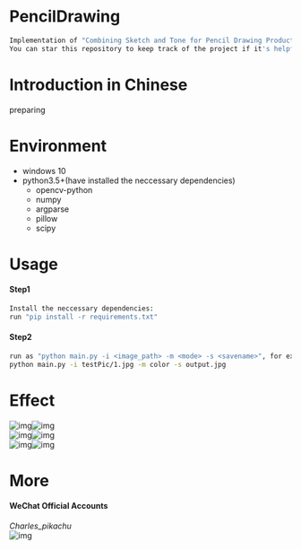 # PencilDrawing
```sh
Implementation of "Combining Sketch and Tone for Pencil Drawing Production-Cewu Lu, Li Xu, Jiaya Jia".
You can star this repository to keep track of the project if it's helpful for you, thank you for your support.
```

# Introduction in Chinese
preparing

# Environment
- windows 10
- python3.5+(have installed the neccessary dependencies)
	- opencv-python
	- numpy
	- argparse
	- pillow
	- scipy

# Usage
#### Step1
```sh
Install the neccessary dependencies:
run "pip install -r requirements.txt"
```
#### Step2
```sh
run as "python main.py -i <image_path> -m <mode> -s <savename>", for example:
python main.py -i testPic/1.jpg -m color -s output.jpg
```

# Effect
![img](./results/2_color.jpg)![img](./results/2_gray.jpg)  
![img](./results/3_color.jpg)![img](./results/3_gray.jpg)  
![img](./results/4_color.jpg)![img](./results/4_gray.jpg)  

# More
#### WeChat Official Accounts
*Charles_pikachu*  
![img](./material/pikachu.jpg)